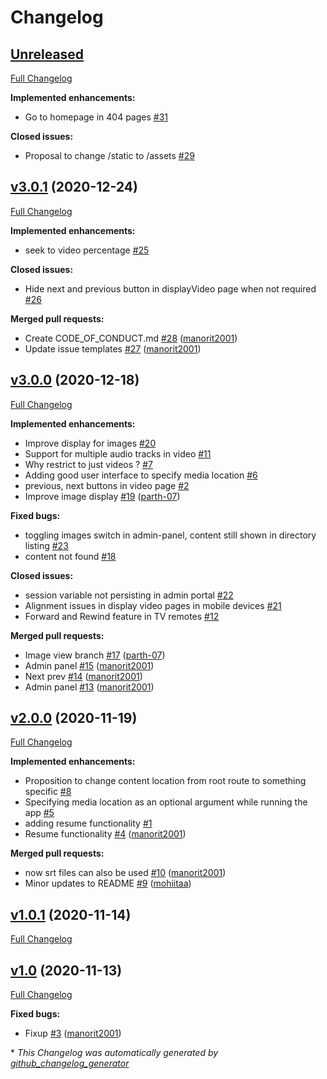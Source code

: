 # Changelog

## [Unreleased](https://github.com/XploreX/media-server/tree/HEAD)

[Full Changelog](https://github.com/XploreX/media-server/compare/v3.0.1...HEAD)

**Implemented enhancements:**

- Go to homepage in 404 pages [\#31](https://github.com/XploreX/media-server/issues/31)

**Closed issues:**

- Proposal to change /static to /assets [\#29](https://github.com/XploreX/media-server/issues/29)

## [v3.0.1](https://github.com/XploreX/media-server/tree/v3.0.1) (2020-12-24)

[Full Changelog](https://github.com/XploreX/media-server/compare/v3.0.0...v3.0.1)

**Implemented enhancements:**

- seek to video percentage [\#25](https://github.com/XploreX/media-server/issues/25)

**Closed issues:**

- Hide next and previous button in displayVideo page when not required [\#26](https://github.com/XploreX/media-server/issues/26)

**Merged pull requests:**

- Create CODE\_OF\_CONDUCT.md [\#28](https://github.com/XploreX/media-server/pull/28) ([manorit2001](https://github.com/manorit2001))
- Update issue templates [\#27](https://github.com/XploreX/media-server/pull/27) ([manorit2001](https://github.com/manorit2001))

## [v3.0.0](https://github.com/XploreX/media-server/tree/v3.0.0) (2020-12-18)

[Full Changelog](https://github.com/XploreX/media-server/compare/v2.0.0...v3.0.0)

**Implemented enhancements:**

- Improve display for images [\#20](https://github.com/XploreX/media-server/issues/20)
- Support for multiple audio tracks in video [\#11](https://github.com/XploreX/media-server/issues/11)
- Why restrict to just videos ? [\#7](https://github.com/XploreX/media-server/issues/7)
- Adding good user interface to specify media location [\#6](https://github.com/XploreX/media-server/issues/6)
- previous, next buttons in video page [\#2](https://github.com/XploreX/media-server/issues/2)
- Improve image display [\#19](https://github.com/XploreX/media-server/pull/19) ([parth-07](https://github.com/parth-07))

**Fixed bugs:**

- toggling images switch in admin-panel, content still shown in directory listing [\#23](https://github.com/XploreX/media-server/issues/23)
- content not found [\#18](https://github.com/XploreX/media-server/issues/18)

**Closed issues:**

- session variable not persisting in admin portal [\#22](https://github.com/XploreX/media-server/issues/22)
- Alignment issues in display video pages in mobile devices [\#21](https://github.com/XploreX/media-server/issues/21)
- Forward and Rewind feature in TV remotes [\#12](https://github.com/XploreX/media-server/issues/12)

**Merged pull requests:**

- Image view branch [\#17](https://github.com/XploreX/media-server/pull/17) ([parth-07](https://github.com/parth-07))
- Admin panel [\#15](https://github.com/XploreX/media-server/pull/15) ([manorit2001](https://github.com/manorit2001))
- Next prev [\#14](https://github.com/XploreX/media-server/pull/14) ([manorit2001](https://github.com/manorit2001))
- Admin panel [\#13](https://github.com/XploreX/media-server/pull/13) ([manorit2001](https://github.com/manorit2001))

## [v2.0.0](https://github.com/XploreX/media-server/tree/v2.0.0) (2020-11-19)

[Full Changelog](https://github.com/XploreX/media-server/compare/v1.0.1...v2.0.0)

**Implemented enhancements:**

- Proposition to change content location from root route to something specific  [\#8](https://github.com/XploreX/media-server/issues/8)
- Specifying media location as an optional argument while running the app [\#5](https://github.com/XploreX/media-server/issues/5)
- adding resume functionality [\#1](https://github.com/XploreX/media-server/issues/1)
- Resume functionality [\#4](https://github.com/XploreX/media-server/pull/4) ([manorit2001](https://github.com/manorit2001))

**Merged pull requests:**

- now srt files can also be used [\#10](https://github.com/XploreX/media-server/pull/10) ([manorit2001](https://github.com/manorit2001))
- Minor updates to README [\#9](https://github.com/XploreX/media-server/pull/9) ([mohiitaa](https://github.com/mohiitaa))

## [v1.0.1](https://github.com/XploreX/media-server/tree/v1.0.1) (2020-11-14)

[Full Changelog](https://github.com/XploreX/media-server/compare/v1.0...v1.0.1)

## [v1.0](https://github.com/XploreX/media-server/tree/v1.0) (2020-11-13)

[Full Changelog](https://github.com/XploreX/media-server/compare/2808411ce0008fc7cae3412b44fe3ff67a9d0c07...v1.0)

**Fixed bugs:**

- Fixup [\#3](https://github.com/XploreX/media-server/pull/3) ([manorit2001](https://github.com/manorit2001))



\* *This Changelog was automatically generated by [github_changelog_generator](https://github.com/github-changelog-generator/github-changelog-generator)*
